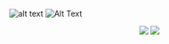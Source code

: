 ![alt text](https://rare-gallery.com/thumbs/582569-everlasting.jpg)
![Alt Text](https://media.giphy.com/media/aPGJz7WuJAVZfGt5f7/giphy.gif)
<p align="center" width="100%">
    <img src="https://rare-gallery.com/thumbs/582569-everlasting.jpg">
    <img src="https://media.giphy.com/media/aPGJz7WuJAVZfGt5f7/giphy.gif">
</p>
